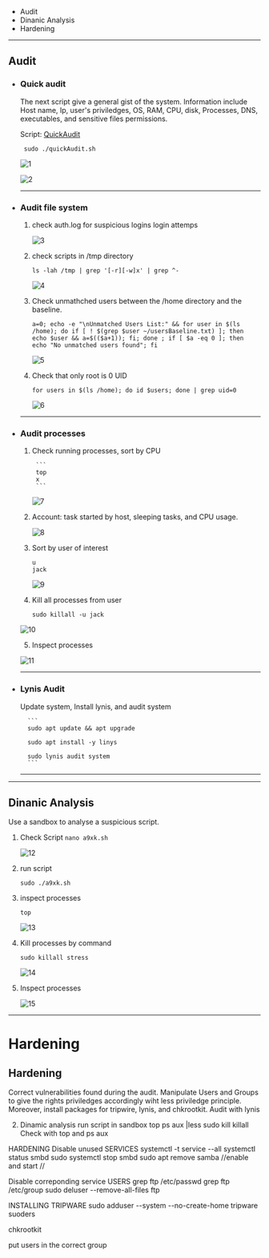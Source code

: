 - Audit
- Dinanic Analysis
- Hardening

---

## Audit

- ### Quick audit

    The next script give a general gist of the system. Information include Host name, Ip, user's priviledges, OS, RAM, CPU, disk, Processes, DNS, executables, and sensitive files permissions.

    Script: [QuickAudit](/QuickAudit.sh)

    ` sudo ./quickAudit.sh`

    ![1](/Images/1.PNG)

    ![2](/Images/2.PNG)

    ---

- ### Audit file system

    1. check auth.log for suspicious logins login attemps

         ![3](/Images/3.PNG)      

    2. check scripts in /tmp directory

        `ls -lah /tmp | grep '[-r][-w]x' | grep ^-`

         ![4](/Images/4.PNG)

    3. Check unmathched users between the /home directory and the baseline. 

        `a=0; echo -e "\nUnmatched Users List:" && for user in $(ls /home); do if [ ! $(grep $user ~/usersBaseline.txt) ]; then echo $user && a=$(($a+1)); fi; done ; if [ $a -eq 0 ]; then echo "No unmatched users found"; fi`

        ![5](/Images/5.PNG)

    4. Check that only root is 0 UID

        `for users in $(ls /home); do id $users; done | grep uid=0`

        ![6](/Images/6.PNG)

    ---

- ### Audit processes

    1. Check running processes, sort by CPU

            ```
            top
            x
            ```

        ![7](/Images/7.PNG)

    2. Account: task started by host, sleeping tasks, and CPU usage.

        ![8](/Images/8.PNG)

    3. Sort by user of interest

        ```
        u
        jack
        ```

        ![9](/Images/9.PNG)

    4. Kill all processes from user

        `sudo killall -u jack`

    ![10](/Images/10.PNG)

    5. Inspect processes

    ![11](/Images/11.PNG)

    ---

- ### Lynis Audit

    Update system, Install lynis, and audit system

        ```
        sudo apt update && apt upgrade

        sudo apt install -y linys

        sudo lynis audit system
        ```

    ---
---

## Dinanic Analysis

Use a sandbox to analyse a suspicious script.

1. Check Script
    `nano a9xk.sh`

    ![12](/Images/12.PNG)

2. run script

    `sudo ./a9xk.sh`

3. inspect processes

    `top`

    ![13](/Images/13.PNG)

4. Kill processes by command

    `sudo killall stress`

    ![14](/Images/14.PNG)

5. Inspect processes


    ![15](/Images/15.PNG)

---

# Hardening

## Hardening
Correct vulnerabilities found during the audit. Manipulate Users and Groups to give the rights priviledges accordingly wiht less priviledge principle. Moreover, install packages for tripwire, lynis, and chkrootkit.
Audit with lynis
    
2) Dinamic analysis
run script in sandbox
top
ps aux |less
sudo kill <PID>
killall <PROCESS NAME>
Check with top and ps aux

HARDENING
Disable unused SERVICES
systemctl -t service --all
systemctl status smbd
sudo systemctl stop smbd
sudo apt remove samba
//enable and start //

Disable correponding service USERS
grep ftp /etc/passwd
grep ftp /etc/group
sudo deluser --remove-all-files ftp


INSTALLING TRIPWARE
sudo adduser --system --no-create-home tripware
suoders

chkrootkit

put users in the correct group



